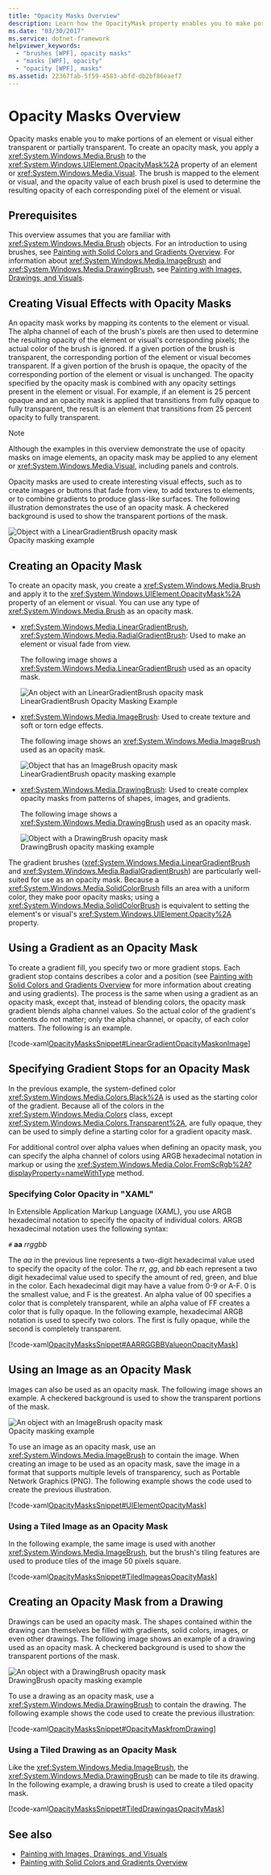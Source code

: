 ```yaml
---
title: "Opacity Masks Overview"
description: Learn how the OpacityMask property enables you to make portions of an element or visual either transparent or partially transparent.
ms.date: "03/30/2017"
ms.service: dotnet-framework
helpviewer_keywords: 
  - "brushes [WPF], opacity masks"
  - "masks [WPF], opacity"
  - "opacity [WPF], masks"
ms.assetid: 22367fab-5f59-4583-abfd-db2bf86eaef7
---
```

# Opacity Masks Overview

Opacity masks enable you to make portions of an element or visual either transparent or partially transparent. To create an opacity mask, you apply a <xref:System.Windows.Media.Brush> to the <xref:System.Windows.UIElement.OpacityMask%2A> property of an element or <xref:System.Windows.Media.Visual>.  The brush is mapped to the element or visual, and the opacity value of each brush pixel is used to determine the resulting opacity of each corresponding pixel of the element or visual.

<a name="prereqs"></a>

## Prerequisites

This overview assumes that you are familiar with <xref:System.Windows.Media.Brush> objects. For an introduction to using brushes, see [Painting with Solid Colors and Gradients Overview](painting-with-solid-colors-and-gradients-overview.md). For information about <xref:System.Windows.Media.ImageBrush> and <xref:System.Windows.Media.DrawingBrush>, see [Painting with Images, Drawings, and Visuals](painting-with-images-drawings-and-visuals.md).

<a name="opacitymasks"></a>

## Creating Visual Effects with Opacity Masks

An opacity mask works by mapping its contents to the element or visual. The alpha channel of each of the brush's pixels are then used to determine the resulting opacity of the element or visual's corresponding pixels; the actual color of the brush is ignored. If a given portion of the brush is transparent, the corresponding portion of the element or visual becomes transparent. If a given portion of the brush is opaque, the opacity of the corresponding portion of the element or visual is unchanged. The opacity specified by the opacity mask is combined with any opacity settings present in the element or visual. For example, if an element is 25 percent opaque and an opacity mask is applied that transitions from fully opaque to fully transparent, the result is an element that transitions from 25 percent opacity to fully transparent.

> [!NOTE]
> Although the examples in this overview demonstrate the use of opacity masks on image elements, an opacity mask may be applied to any element or <xref:System.Windows.Media.Visual>, including panels and controls.

Opacity masks are used to create interesting visual effects, such as to create images or buttons that fade from view, to add textures to elements, or to combine gradients to produce glass-like surfaces. The following illustration demonstrates the use of an opacity mask. A checkered background is used to show the transparent portions of the mask.

![Object with a LinearGradientBrush opacity mask](./media/wcpsdk-graphicsmm-opacitymask-imageexample.png "wcpsdk_graphicsmm_opacitymask_imageexample")\
Opacity masking example

<a name="creatingopacitymasks"></a>

## Creating an Opacity Mask

To create an opacity mask, you create a <xref:System.Windows.Media.Brush> and apply it to the <xref:System.Windows.UIElement.OpacityMask%2A> property of an element or visual. You can use any type of <xref:System.Windows.Media.Brush> as an opacity mask.

- <xref:System.Windows.Media.LinearGradientBrush>, <xref:System.Windows.Media.RadialGradientBrush>: Used to make an element or visual fade from view.

     The following image shows a <xref:System.Windows.Media.LinearGradientBrush> used as an opacity mask.

     ![An object with an LinearGradientBrush opacity mask](./media/wcpsdk-graphicsmm-brushes-lineagradientopacitymasksingle.jpg "wcpsdk_graphicsmm_brushes_lineagradientopacitymasksingle")\
LinearGradientBrush Opacity Masking Example

- <xref:System.Windows.Media.ImageBrush>: Used to create texture and soft or torn edge effects.

     The following image shows an <xref:System.Windows.Media.ImageBrush> used as an opacity mask.

     ![Object that has an ImageBrush opacity mask](./media/wcpsdk-graphicsmm-brushes-imageasopacitymasksingle.jpg "wcpsdk_graphicsmm_brushes_imageasopacitymasksingle")\
LinearGradientBrush opacity masking example

- <xref:System.Windows.Media.DrawingBrush>: Used to create complex opacity masks from patterns of shapes, images, and gradients.

     The following image shows a <xref:System.Windows.Media.DrawingBrush> used as an opacity mask.

     ![Object with a DrawingBrush opacity mask](./media/wcpsdk-drawingbrushasopacitymask-single.jpg "wcpsdk_drawingbrushasopacitymask_single")\
DrawingBrush opacity masking example

The gradient brushes (<xref:System.Windows.Media.LinearGradientBrush> and <xref:System.Windows.Media.RadialGradientBrush>) are particularly well-suited for use as an opacity mask. Because a <xref:System.Windows.Media.SolidColorBrush> fills an area with a uniform color, they make poor opacity masks; using a <xref:System.Windows.Media.SolidColorBrush> is equivalent to setting the element's or visual's <xref:System.Windows.UIElement.Opacity%2A> property.

<a name="creatingopacitymaskswithgradients"></a>

## Using a Gradient as an Opacity Mask

To create a gradient fill, you specify two or more gradient stops. Each gradient stop contains describes a color and a position (see [Painting with Solid Colors and Gradients Overview](painting-with-solid-colors-and-gradients-overview.md) for more information about creating and using gradients). The process is the same when using a gradient as an opacity mask, except that, instead of blending colors, the opacity mask gradient blends alpha channel values. So the actual color of the gradient's contents do not matter; only the alpha channel, or opacity, of each color matters. The following is an example.

[!code-xaml[OpacityMasksSnippet#LinearGradientOpacityMaskonImage](~/samples/snippets/csharp/VS_Snippets_Wpf/OpacityMasksSnippet/CS/GradientBrushExample.xaml#lineargradientopacitymaskonimage)]

<a name="specifyinggradientcolors"></a>

## Specifying Gradient Stops for an Opacity Mask

In the previous example, the system-defined color <xref:System.Windows.Media.Colors.Black%2A> is used as the starting color of the gradient. Because all of the colors in the <xref:System.Windows.Media.Colors> class, except <xref:System.Windows.Media.Colors.Transparent%2A>, are fully opaque, they can be used to simply define a starting color for a gradient opacity mask.

For additional control over alpha values when defining an opacity mask, you can specify the alpha channel of colors using ARGB hexadecimal notation in markup or using the <xref:System.Windows.Media.Color.FromScRgb%2A?displayProperty=nameWithType> method.

<a name="argbsyntax"></a>

### Specifying Color Opacity in "XAML"

In Extensible Application Markup Language (XAML), you use  ARGB hexadecimal notation to specify the opacity of individual colors. ARGB hexadecimal notation uses the following syntax:

`#` **aa** *rrggbb*

The *aa* in the previous line represents a two-digit hexadecimal value used to specify the opacity of the color. The *rr*, *gg*, and *bb* each represent a two digit hexadecimal value used to specify the amount of red, green, and blue in the color. Each hexadecimal digit may have a value from 0-9 or A-F. 0 is the smallest value, and F is the greatest. An alpha value of 00 specifies a color that is completely transparent, while an alpha value of FF creates a color that is fully opaque.  In the following example, hexadecimal ARGB notation is used to specify two colors. The first is fully opaque, while the second is completely transparent.

[!code-xaml[OpacityMasksSnippet#AARRGGBBValueonOpacityMask](~/samples/snippets/csharp/VS_Snippets_Wpf/OpacityMasksSnippet/CS/GradientBrushExample.xaml#aarrggbbvalueonopacitymask)]

<a name="usingimageasopacitymask"></a>

## Using an Image as an Opacity Mask

Images can also be used as an opacity mask. The following image shows an example. A checkered background is used to show the transparent portions of the mask.

![An object with an ImageBrush opacity mask](./media/wcpsdk-graphicsmm-imageasopacitymask.png "wcpsdk_graphicsmm_imageasopacitymask")\
Opacity masking example

To use an image as an opacity mask, use an <xref:System.Windows.Media.ImageBrush> to contain the image. When creating an image to be used as an opacity mask, save the image in a format that supports multiple levels of transparency, such as Portable Network Graphics (PNG). The following example shows the code used to create the previous illustration.

[!code-xaml[OpacityMasksSnippet#UIElementOpacityMask](~/samples/snippets/csharp/VS_Snippets_Wpf/OpacityMasksSnippet/CS/ImageBrushExample.xaml#uielementopacitymask)]

<a name="tilingimageopacitymask"></a>

### Using a Tiled Image as an Opacity Mask

In the following example, the same image is used with another <xref:System.Windows.Media.ImageBrush>, but the brush's tiling features are used to produce tiles of the image 50 pixels square.

[!code-xaml[OpacityMasksSnippet#TiledImageasOpacityMask](~/samples/snippets/csharp/VS_Snippets_Wpf/OpacityMasksSnippet/CS/ImageBrushExample.xaml#tiledimageasopacitymask)]

<a name="drawingbrushasopacitymask"></a>

## Creating an Opacity Mask from a Drawing

Drawings can be used an opacity mask. The shapes contained within the drawing can themselves be filled with gradients, solid colors, images, or even other drawings. The following image shows an example of a drawing used as an opacity mask. A checkered background is used to show the transparent portions of the mask.

![An object with a DrawingBrush opacity mask](./media/wcpsdk-drawingbrushasopacitymask.png "wcpsdk_drawingbrushasopacitymask")\
DrawingBrush opacity masking example

To use a drawing as an opacity mask, use a <xref:System.Windows.Media.DrawingBrush> to contain the drawing. The following example shows the code used to create the previous illustration:

[!code-xaml[OpacityMasksSnippet#OpacityMaskfromDrawing](~/samples/snippets/csharp/VS_Snippets_Wpf/OpacityMasksSnippet/CS/DrawingBrushExample.xaml#opacitymaskfromdrawing)]

<a name="tileddrawingbrush"></a>

### Using a Tiled Drawing as an Opacity Mask

Like the <xref:System.Windows.Media.ImageBrush>, the <xref:System.Windows.Media.DrawingBrush> can be made to tile its drawing. In the following example, a drawing brush is used to create a tiled opacity mask.

[!code-xaml[OpacityMasksSnippet#TiledDrawingasOpacityMask](~/samples/snippets/csharp/VS_Snippets_Wpf/OpacityMasksSnippet/CS/DrawingBrushExample.xaml#tileddrawingasopacitymask)]

## See also

- [Painting with Images, Drawings, and Visuals](painting-with-images-drawings-and-visuals.md)
- [Painting with Solid Colors and Gradients Overview](painting-with-solid-colors-and-gradients-overview.md)
